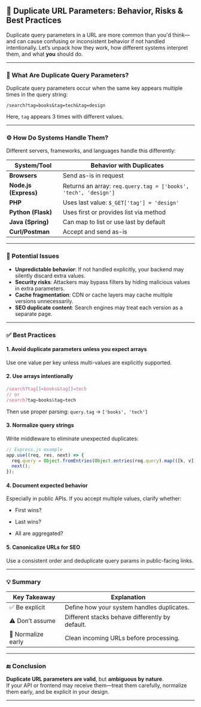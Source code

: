 
## 🧭 Duplicate URL Parameters: Behavior, Risks & Best Practices

Duplicate query parameters in a URL are more common than you'd think—and can cause confusing or inconsistent behavior if not handled intentionally. Let’s unpack how they work, how different systems interpret them, and what **you** should do.

---

### 🎯 What Are Duplicate Query Parameters?

Duplicate query parameters occur when the same key appears multiple times in the query string:

```
/search?tag=books&tag=tech&tag=design
```

Here, `tag` appears 3 times with different values.

---

### ⚙️ How Do Systems Handle Them?

Different servers, frameworks, and languages handle this differently:

|System/Tool|Behavior with Duplicates|
|---|---|
|**Browsers**|Send as-is in request|
|**Node.js (Express)**|Returns an array: `req.query.tag = ['books', 'tech', 'design']`|
|**PHP**|Uses last value: `$_GET['tag'] = 'design'`|
|**Python (Flask)**|Uses first or provides list via method|
|**Java (Spring)**|Can map to list or use last by default|
|**Curl/Postman**|Accept and send as-is|

---

### 🧨 Potential Issues

- **Unpredictable behavior**: If not handled explicitly, your backend may silently discard extra values.
- **Security risks**: Attackers may bypass filters by hiding malicious values in extra parameters.
- **Cache fragmentation**: CDN or cache layers may cache multiple versions unnecessarily.
- **SEO duplicate content**: Search engines may treat each version as a separate page.


---

### ✅ Best Practices

#### 1. **Avoid duplicate parameters unless you expect arrays**

Use one value per key unless multi-values are explicitly supported.

#### 2. **Use arrays intentionally**

```ts
/search?tag[]=books&tag[]=tech
// or
/search?tag=books&tag=tech
```

Then use proper parsing: `query.tag` → `['books', 'tech']`

#### 3. **Normalize query strings**

Write middleware to eliminate unexpected duplicates:

```ts
// Express.js example
app.use((req, res, next) => {
  req.query = Object.fromEntries(Object.entries(req.query).map(([k, v]) => [k, Array.isArray(v) ? v[0] : v]));
  next();
});
```

#### 4. **Document expected behavior**

Especially in public APIs. If you accept multiple values, clarify whether:

- First wins?
    
- Last wins?
    
- All are aggregated?
    

#### 5. **Canonicalize URLs for SEO**

Use a consistent order and deduplicate query params in public-facing links.

---

### 💡 Summary

|Key Takeaway|Explanation|
|---|---|
|✅ Be explicit|Define how your system handles duplicates.|
|⚠️ Don’t assume|Different stacks behave differently by default.|
|🔄 Normalize early|Clean incoming URLs before processing.|

---

### 🔚 Conclusion

**Duplicate URL parameters are valid**, but **ambiguous by nature**.  
If your API or frontend may receive them—treat them carefully, normalize them early, and be explicit in your design.

---


